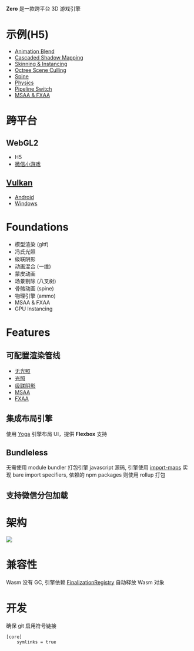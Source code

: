**Zero** 是一款跨平台 3D 游戏引擎

# 示例(H5)

- [Animation Blend](https://qingwabote.github.io/zero/projects/animation/web/index.html)
- [Cascaded Shadow Mapping](https://qingwabote.github.io/zero/projects/shadow/web/index.html)
- [Skinning & Instancing](https://qingwabote.github.io/zero/projects/skin/web/index.html)
- [Octree Scene Culling](https://qingwabote.github.io/zero/projects/culling/web/index.html)
- [Spine](https://qingwabote.github.io/zero/projects/skeleton/web/index.html)
- [Physics](https://qingwabote.github.io/zero/projects/vehicle/web/index.html)
- [Pipeline Switch](https://qingwabote.github.io/zero/projects/pipeline/web/index.html)
- [MSAA & FXAA](https://qingwabote.github.io/zero/projects/cutting2d/web/index.html)

# 跨平台

## WebGL2

- H5
- [微信小游戏](minigame/README.md)

## [Vulkan](native/README.md)

- [Android](native/platforms/android/README.md)
- [Windows](native/platforms/win/README.md)

# Foundations

- 模型渲染 (gltf)
- 冯氏光照
- 级联阴影
- 动画混合 (一维)
- 蒙皮动画
- 场景剔除 (八叉树)
- 骨骼动画 (spine)
- 物理引擎 (ammo)
- MSAA & FXAA
- GPU Instancing

# Features
## 可配置渲染管线

- [无光照](assets/pipelines/unlit.yml)
- [光照](assets/pipelines/forward.yml)
- [级联阴影](assets/pipelines/shadow.yml)
- [MSAA](assets/pipelines/unlit-ms.yml)
- [FXAA](assets/pipelines/unlit-fxaa.yml)

## 集成布局引擎

使用 [Yoga](https://github.com/facebook/yoga) 引擎布局 UI，提供 **Flexbox** 支持

## Bundleless

无需使用 module bundler 打包引擎 javascript 源码, 引擎使用 [import-maps](https://github.com/WICG/import-maps) 实现 bare import specifiers, 依赖的 npm packages 则使用 rollup 打包

## 支持微信分包加载

# 架构

![](https://www.plantuml.com/plantuml/svg/RP5DJWCn34RtEKKkC1iEq0MLO5D-90Gi40ipSHEhYHF56RKZrBkZcRPgvM7fftn-TYmxuW8LaWt0Rb-fDMJRwe36LEmRi8zeO_RKsrzZhRLN-fmTAhJEgMH6RkPucvTH6gP50s1Aq2YpubA8TUSIHg5U58qmva792XMCnBZGlT-_AF8GyrwXjmPUkry32AgDUlp7i8Q45HJSa0zDiQViC6eBY9YZEVNelW8vX_ozEiLlr7vxM8W_yUTnSwVWnn1tmDFSy_qwrwtciStbXxfw8USNKpsVofYPJn6_FLm3v_eF)

# 兼容性

Wasm 没有 GC, 引擎依赖 [FinalizationRegistry](https://developers.weixin.qq.com/minigame/dev/reference/api/FinalizationRegistry.html) 自动释放 Wasm 对象

# 开发

确保 git 启用符号链接
```
[core]
	symlinks = true
```
